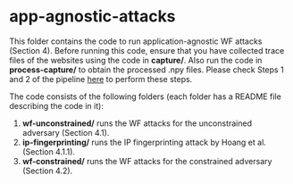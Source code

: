 # app-agnostic-attacks

This folder contains the code to run application-agnostic WF attacks (Section 4). Before running this code, ensure that you have collected trace files of the websites using the code in **capture/**. Also run the code in **process-capture/** to obtain the processed .npy files. Please check Steps 1 and 2 of the pipeline [here](https://github.com/spring-epfl/quic-wf-defenses/blob/corrections/code/README.md) to perform these steps.  

The code consists of the following folders (each folder has a README file describing the code in it):

1. **wf-unconstrained/** runs the WF attacks for the unconstrained adversary (Section 4.1).
2. **ip-fingerprinting/** runs the IP fingerprinting attack by Hoang et al. (Section 4.1.1).
3. **wf-constrained/** runs the WF attacks for the constrained adversary (Section 4.2).  
